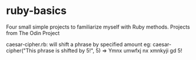 # ruby-basics
Four small simple projects to familiarize myself with Ruby methods.
Projects from The Odin Project

caesar-cipher.rb: will shift a phrase by specified amount
eg: 
caesar-cipher("This phrase is shifted by 5!", 5)
=> Ymnx umwfxj nx xmnkyji gd 5!